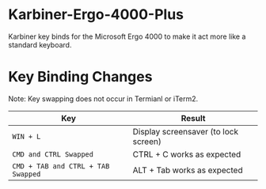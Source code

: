 # Karbiner-Ergo-4000-Plus

Karbiner key binds for the Microsoft Ergo 4000 to make it act more like a standard keyboard.

# Key Binding Changes

Note: Key swapping does not occur in Termianl or iTerm2.

| Key | Result |
|-----|--------|
| ```WIN + L``` | Display screensaver (to lock screen) |
| ```CMD and CTRL Swapped``` | CTRL + C works as expected |
| ```CMD + TAB and CTRL + TAB Swapped``` | ALT + Tab works as expected |
